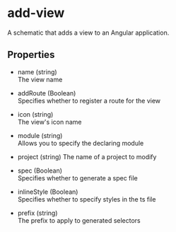 # add-view

A schematic that adds a view to an Angular application.

## Properties

- name (string)  
 The view name

- addRoute (Boolean)  
 Specifies whether to register a route for the view

- icon (string)  
 The view's icon name

- module (string)  
 Allows you to specify the declaring module

- project (string)
 The name of a project to modify

- spec (Boolean)  
 Specifies whether to generate a spec file

- inlineStyle (Boolean)  
 Specifies whether to specify styles in the ts file

- prefix (string)  
 The prefix to apply to generated selectors